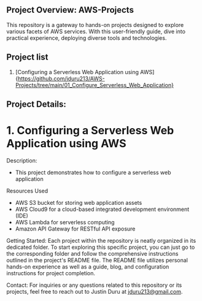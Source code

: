 ## Project Overview: AWS-Projects
This repository is a gateway to hands-on projects designed to explore various facets of AWS services. With this user-friendly guide, dive into practical experience, deploying diverse tools and technologies.

## Project list 
 1. [Configuring a Serverless Web Application using AWS]{https://github.com/jduru213/AWS-Projects/tree/main/01_Configure_Serverless_Web_Application}

## Project Details:
# 1. Configuring a Serverless Web Application using AWS 
Description:
- This project demonstrates how to configure a serverless web application

 Resources Used  
- AWS S3 bucket for storing web application assets
- AWS Cloud9 for a cloud-based integrated development environment (IDE)
- AWS Lambda for serverless computing
- Amazon API Gateway for RESTful API exposure

Getting Started:
Each project within the repository is neatly organized in its dedicated folder. To start exploring this specific project, you can just go to the corresponding folder and follow the comprehensive instructions outlined in the project's README file. The README file utilizes personal hands-on experience as well as a guide, blog, and configuration instructions for project completion.

Contact:
For inquiries or any questions related to this repository or its projects, feel free to reach out to Justin Duru at jduru213@gmail.com.


